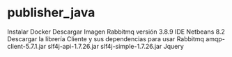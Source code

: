 # publisher_java

Instalar Docker
Descargar Imagen Rabbitmq versión 3.8.9
IDE Netbeans 8.2
Descargar la librería Cliente y sus dependencias para usar Rabbitmq
amqp-client-5.7.1.jar
slf4j-api-1.7.26.jar
slf4j-simple-1.7.26.jar
Jquery
